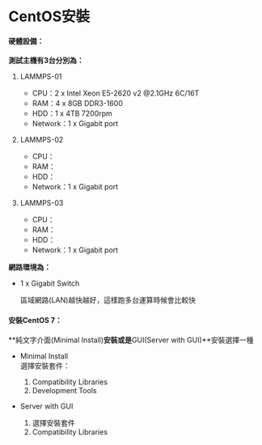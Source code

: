 # CentOS安裝

#### 硬體設備：

**測試主機有3台分別為：**

1. LAMMPS-01

   * CPU：2 x Intel Xeon E5-2620 v2 @2.1GHz 6C/16T
   * RAM：4 x 8GB DDR3-1600
   * HDD：1 x 4TB 7200rpm
   * Network：1 x Gigabit port

2. LAMMPS-02

   * CPU：
   * RAM：
   * HDD：
   * Network：1 x Gigabit port

3. LAMMPS-03

   * CPU：
   * RAM：
   * HDD：
   * Network：1 x Gigabit port

**網路環境為：**

* 1 x Gigabit Switch

  區域網路\(LAN\)越快越好，這樣跑多台運算時候會比較快

#### 安裝CentOS 7：

**純文字介面\(Minimal Install\)**安裝或是**GUI\(Server with GUI\)**安裝選擇一種

* Minimal Install  
     選擇安裝套件：  
  1. Compatibility Libraries  
  2. Development Tools

* Server with GUI  
  1. 選擇安裝套件  
  2. Compatibility Libraries



